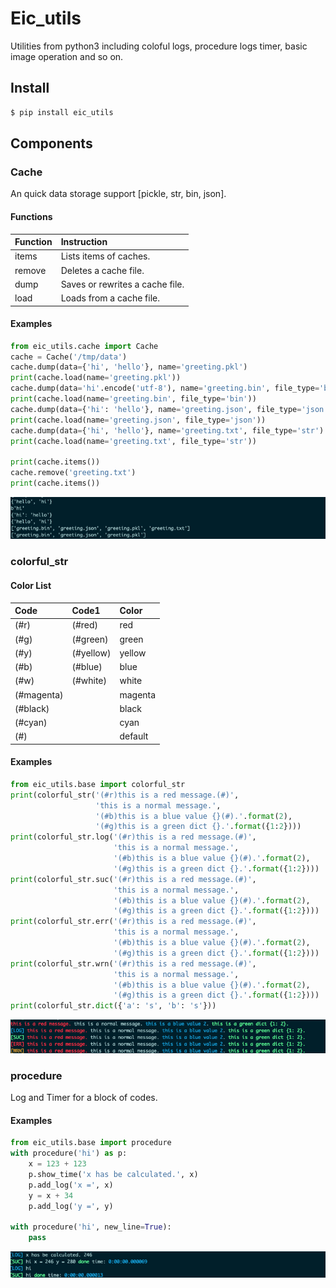 # Eic_utils
Utilities from python3 including coloful logs, procedure logs timer, basic 
image operation and so on.

## Install
```bash
$ pip install eic_utils
```

## Components

### Cache
An quick data storage support [pickle, str, bin, json].

#### Functions
|Function|Instruction|
|:--|:--|
|items|Lists items of caches.|
|remove|Deletes a cache file.|
|dump|Saves or rewrites a cache file.|
|load|Loads from a cache file.|

#### Examples
```python
from eic_utils.cache import Cache
cache = Cache('/tmp/data')
cache.dump(data={'hi', 'hello'}, name='greeting.pkl')
print(cache.load(name='greeting.pkl'))
cache.dump(data='hi'.encode('utf-8'), name='greeting.bin', file_type='bin')
print(cache.load(name='greeting.bin', file_type='bin'))
cache.dump(data={'hi': 'hello'}, name='greeting.json', file_type='json')
print(cache.load(name='greeting.json', file_type='json'))
cache.dump(data={'hi', 'hello'}, name='greeting.txt', file_type='str')
print(cache.load(name='greeting.txt', file_type='str'))

print(cache.items())
cache.remove('greeting.txt')
print(cache.items())
```
![image](https://github.com/indestinee/utils/raw/master/images/cache.jpg)

### colorful_str
#### Color List
|Code|Code1|Color|
|:--|:--|:--|
|(#r)|(#red)|red|
|(#g)|(#green)|green|
|(#y)|(#yellow)|yellow|
|(#b)|(#blue)|blue|
|(#w)|(#white)|white|
|(#magenta)||magenta|
|(#black)||black|
|(#cyan)||cyan|
|(#)||default|

#### Examples
```python
from eic_utils.base import colorful_str
print(colorful_str('(#r)this is a red message.(#)',
				   'this is a normal message.',
				   '(#b)this is a blue value {}(#).'.format(2),
				   '(#g)this is a green dict {}.'.format({1:2})))
print(colorful_str.log('(#r)this is a red message.(#)',
					   'this is a normal message.',
					   '(#b)this is a blue value {}(#).'.format(2),
					   '(#g)this is a green dict {}.'.format({1:2})))
print(colorful_str.suc('(#r)this is a red message.(#)',
					   'this is a normal message.',
					   '(#b)this is a blue value {}(#).'.format(2),
					   '(#g)this is a green dict {}.'.format({1:2})))
print(colorful_str.err('(#r)this is a red message.(#)',
					   'this is a normal message.',
					   '(#b)this is a blue value {}(#).'.format(2),
					   '(#g)this is a green dict {}.'.format({1:2})))
print(colorful_str.wrn('(#r)this is a red message.(#)',
					   'this is a normal message.',
					   '(#b)this is a blue value {}(#).'.format(2),
					   '(#g)this is a green dict {}.'.format({1:2})))
print(colorful_str.dict({'a': 's', 'b': 's'}))
```

![image](https://github.com/indestinee/utils/raw/master/images/colorful_str.jpg)

### procedure
Log and Timer for a block of codes.

#### Examples
```python
from eic_utils.base import procedure
with procedure('hi') as p:
    x = 123 + 123
    p.show_time('x has be calculated.', x)
    p.add_log('x =', x)
    y = x + 34
    p.add_log('y =', y)

with procedure('hi', new_line=True):
    pass
```

![image](https://github.com/indestinee/utils/raw/master/images/procedure.jpg)
